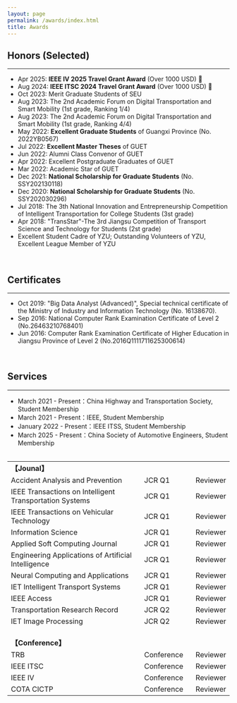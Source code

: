 ```yaml
---
layout: page
permalink: /awards/index.html
title: Awards
---
```


## Honors (Selected)
---
- Apr 2025: **IEEE IV 2025 Travel Grant Award** (Over 1000 USD) 🎉
- Aug 2024: **IEEE ITSC 2024 Travel Grant Award** (Over 1000 USD) 🎉
- Oct 2023:    Merit Graduate Students of SEU
- Aug 2023:   The 2nd Academic Forum on Digital Transportation and Smart Mobility (1st grade, Ranking 1/4)
- Aug 2023:   The 2nd Academic Forum on Digital Transportation and Smart Mobility (1st grade, Ranking 4/4)
- May 2022:  **Excellent Graduate Students** of Guangxi Province (No. 2022YB0567)
- Jul 2022:     **Excellent Master Theses** of GUET
- Jun 2022:    Alumni Class Convenor of GUET
- Apr 2022:   Excellent Postgraduate Graduates of GUET
- Mar 2022:   Academic Star of GUET
- Dec 2021:   **National Scholarship for Graduate Students** (No. SSY202130118)
- Dec 2020:   **National Scholarship for Graduate Students** (No. SSY202030296)
- Jul 2018:     The 3th National Innovation and Entrepreneurship Competition of Intelligent Transportation for College Students (3st grade)
- Apr 2018:   "TransStar"-The 3rd Jiangsu Competition of Transport Science and Technology for Students (2st grade)
- Excellent Student Cadre of YZU; Outstanding Volunteers of YZU, Excellent League Member of YZU 

<br>

## Certificates
---
- Oct 2019:  "Big Data Analyst (Advanced)", Special technical certificate of the Ministry of Industry and Information Technology (No. 16138670).
- Sep 2016:  National Computer Rank Examination Certificate of Level 2 (No.26463210768401)
- Jun 2016:  Computer Rank Examination Certificate of Higher Education in Jiangsu Province of Level 2 (No.2016Q1111711625300614)

<br>

## Services
---
- March 2021 - Present：China Highway and Transportation Society, Student Membership
- March 2021 - Present：IEEE, Student Membership
- January 2022 - Present：IEEE ITSS, Student Membership
- March 2025 - Present：China Society of Automotive Engineers, Student Membership
<br><br>
<table>
  <tr>
    <td><strong>【Jounal】</strong></td>
    <td style="padding-left: 0px; padding-right: 20px;"> </td>
    <td> </td>
  </tr>
  <tr>
    <td>Accident Analysis and Prevention</td>
    <td style="padding-left: 0px; padding-right: 20px;">JCR Q1</td>
    <td>Reviewer</td>
  </tr>
  <tr>
    <td>IEEE Transactions on Intelligent Transportation Systems</td>
    <td style="padding-left: 0px; padding-right: 20px;">JCR Q1</td>
    <td>Reviewer</td>
  </tr>
  <tr>
    <td>IEEE Transactions on Vehicular Technology</td>
    <td style="padding-left: 0px; padding-right: 20px;">JCR Q1</td>
    <td>Reviewer</td>
  </tr>
  <tr>
    <td>Information Science</td>
    <td style="padding-left: 0px; padding-right: 20px;">JCR Q1</td>
    <td>Reviewer</td>
  </tr>
  <tr>
    <td>Applied Soft Computing Journal</td>
    <td style="padding-left: 0px; padding-right: 20px;">JCR Q1</td>
    <td>Reviewer</td>
  </tr>
  <tr>
    <td>Engineering Applications of Artificial Intelligence</td>
    <td style="padding-left: 0px; padding-right: 20px;">JCR Q1</td>
    <td>Reviewer</td>
  </tr>
  <tr>
    <td>Neural Computing and Applications</td>
    <td style="padding-left: 0px; padding-right: 20px;">JCR Q1</td>
    <td>Reviewer</td>
  </tr>
  <tr>
    <td>IET Intelligent Transport Systems</td>
    <td style="padding-left: 0px; padding-right: 20px;">JCR Q1</td>
    <td>Reviewer</td>
  </tr>
  <tr>
    <td>IEEE Access</td>
    <td style="padding-left: 0px; padding-right: 20px;">JCR Q1</td>
    <td>Reviewer</td>
  </tr>
  <tr>
    <td>Transportation Research Record</td>
    <td style="padding-left: 0px; padding-right: 20px;">JCR Q2</td>
    <td>Reviewer</td>
  </tr>
  <tr>
    <td>IET Image Processing</td>
    <td style="padding-left: 0px; padding-right: 20px;">JCR Q2</td>
    <td>Reviewer</td>
  </tr>
  <tr>
    <td> <br><strong>【Conference】</strong></td>
    <td style="padding-left: 0px; padding-right: 20px;"> </td>
    <td> </td>
  </tr>
  <tr>
    <td>TRB</td>
    <td style="padding-left: 0px; padding-right: 20px;">Conference</td>
    <td>Reviewer</td>
  </tr>
  <tr>
    <td>IEEE ITSC</td>
    <td style="padding-left: 0px; padding-right: 20px;">Conference</td>
    <td>Reviewer</td>
  </tr>
  <tr>
    <td>IEEE IV</td>
    <td style="padding-left: 0px; padding-right: 20px;">Conference</td>
    <td>Reviewer</td>
  </tr>
  <tr>
    <td>COTA CICTP</td>
    <td style="padding-left: 0px; padding-right: 20px;">Conference</td>
    <td>Reviewer</td>
  </tr>
</table>

<br>
